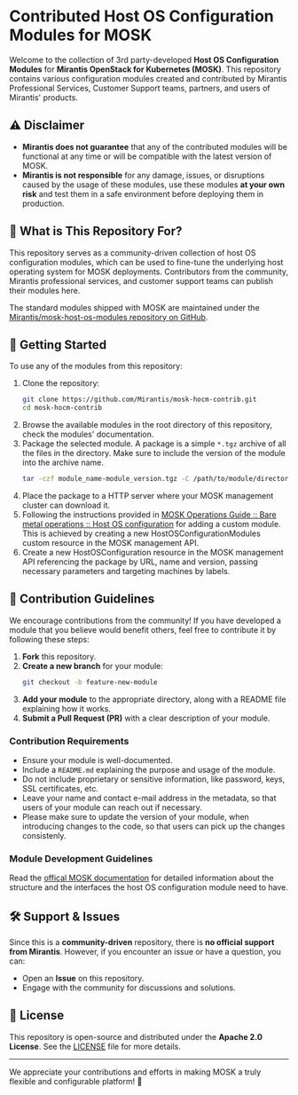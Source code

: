 # Contributed Host OS Configuration Modules for MOSK

Welcome to the collection of 3rd party-developed **Host OS Configuration Modules** for **Mirantis OpenStack for Kubernetes (MOSK)**. This repository contains various configuration modules created and contributed by Mirantis Professional Services, Customer Support teams, partners, and users of Mirantis' products.

## ⚠️ Disclaimer

- **Mirantis does not guarantee** that any of the contributed modules will be functional at any time or will be compatible with the latest version of MOSK.
- **Mirantis is not responsible** for any damage, issues, or disruptions caused by the usage of these modules, use these modules **at your own risk** and test them in a safe environment before deploying them in production.

## 📌 What is This Repository For?

This repository serves as a community-driven collection of host OS configuration modules, which can be used to fine-tune the underlying host operating system for MOSK deployments. Contributors from the community, Mirantis professional services, and customer support teams can publish their modules here.

The standard modules shipped with MOSK are maintained under the [Mirantis/mosk-host-os-modules repository on GitHub](https://github.com/Mirantis/mosk-host-os-modules).

## 🚀 Getting Started

To use any of the modules from this repository:

1. Clone the repository:
   ```sh
   git clone https://github.com/Mirantis/mosk-hocm-contrib.git
   cd mosk-hocm-contrib
   ```
2. Browse the available modules in the root directory of this repository, check the modules' documentation.
3. Package the selected module. A package is a simple `*.tgz` archive of all the files in the directory. Make sure to include the version of the module into the archive name.
   ```sh
   tar -czf module_name-module_version.tgz -C /path/to/module/directory .
   ```   
5. Place the package to a HTTP server where your MOSK management cluster can download it.
6. Following the instructions provided in [MOSK Operations Guide :: Bare metal operations :: Host OS configuration](https://docs.mirantis.com/mosk/latest/ops/bm-operations/host-os-conf.html) for adding a custom module. This is achieved by creating a new HostOSConfigurationModules custom resource in the MOSK management API.
7. Create a new HostOSConfiguration resource in the MOSK management API referencing the package by URL, name and version, passing necessary parameters and targeting machines by labels.

## 📜 Contribution Guidelines

We encourage contributions from the community! If you have developed a module that you believe would benefit others, feel free to contribute it by following these steps:

1. **Fork** this repository.
2. **Create a new branch** for your module:
   ```sh
   git checkout -b feature-new-module
   ```
3. **Add your module** to the appropriate directory, along with a README file explaining how it works.
4. **Submit a Pull Request (PR)** with a clear description of your module.

### Contribution Requirements
- Ensure your module is well-documented.
- Include a `README.md` explaining the purpose and usage of the module.
- Do not include proprietary or sensitive information, like password, keys, SSL certificates, etc.
- Leave your name and contact e-mail address in the metadata, so that users of your module can reach out if necessary.
- Please make sure to update the version of your module, when introducing changes to the code, so that users can pick up the changes consistenly.

### Module Development Guidelines
Read the [offical MOSK documentation](https://docs.mirantis.com/mosk/latest/ops/bm-operations/host-os-conf.html) for detailed information about the structure and the interfaces the host OS configuration module need to have. 

## 🛠 Support & Issues

Since this is a **community-driven** repository, there is **no official support from Mirantis**. However, if you encounter an issue or have a question, you can:

- Open an **Issue** on this repository.
- Engage with the community for discussions and solutions.

## 📄 License

This repository is open-source and distributed under the **Apache 2.0 License**. See the [LICENSE](LICENSE) file for more details.

---

We appreciate your contributions and efforts in making MOSK a truly flexible and configurable platform! 🚀
